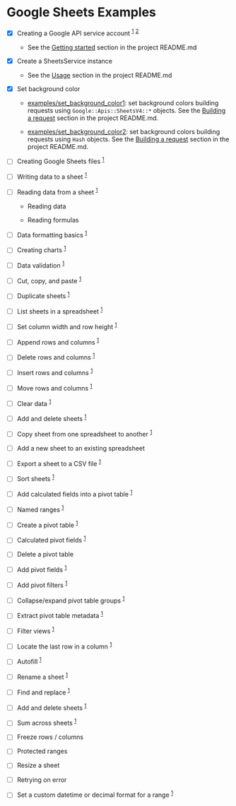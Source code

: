 # Google Sheets Examples

* [X] Creating a Google API service account
  <sup>[1](https://www.youtube.com/watch?v=sAgWCbGMzTo&list=PL3JVwFmb_BnSee8RFaRPZ3nykuMRlaQp1&index=1)</sup>
  <sup>[2](https://www.youtube.com/watch?v=sVURhxyc6jE&list=PL3JVwFmb_BnSee8RFaRPZ3nykuMRlaQp1&index=43)</sup>

  * See the [Getting started](https://github.com/main-branch/sheets_v4#getting-started)
    section in the project README.md

* [X] Create a SheetsService instance

  * See the [Usage](https://github.com/main-branch/sheets_v4#usage) section in the
    project README.md

* [X] Set background color

  * [examples/set_background_color1](https://github.com/main-branch/sheets_v4/blob/main/examples/set_background_color1):
    set background colors building requests using `Google::Apis::SheetsV4::*` objects.
    See the [Building a request](https://github.com/main-branch/sheets_v4/blob/main/README.md#building-a-request)
    section in the project README.md.

  * [examples/set_background_color2](https://github.com/main-branch/sheets_v4/blob/main/examples/set_background_color2):
    set background colors building requests using `Hash` objects.
    See the [Building a request](https://github.com/main-branch/sheets_v4/blob/main/README.md#building-a-request)
    section in the project README.md.

* [ ] Creating Google Sheets files
  <sup>[1](https://www.youtube.com/watch?v=JRUxeQ6ZCy0&list=PL3JVwFmb_BnSee8RFaRPZ3nykuMRlaQp1&index=2)</sup>

* [ ] Writing data to a sheet
  <sup>[1](https://www.youtube.com/watch?v=YF7Ad-7pvks&list=PL3JVwFmb_BnSee8RFaRPZ3nykuMRlaQp1&index=3)</sup>

* [ ] Reading data from a sheet
  <sup>[1](https://www.youtube.com/watch?v=gkglr8GID5E&list=PL3JVwFmb_BnSee8RFaRPZ3nykuMRlaQp1&index=4)</sup>

  * Reading data

  * Reading formulas

* [ ] Data formatting basics
  <sup>[1](https://www.youtube.com/watch?v=R4EN3iPRris&list=PL3JVwFmb_BnSee8RFaRPZ3nykuMRlaQp1&index=5)</sup>

* [ ] Creating charts
  <sup>[1](https://www.youtube.com/watch?v=xt3p5I8mNWE&list=PL3JVwFmb_BnSee8RFaRPZ3nykuMRlaQp1&index=6)</sup>

* [ ] Data validation
  <sup>[1](https://www.youtube.com/watch?v=n_Z2565gu6Y&list=PL3JVwFmb_BnSee8RFaRPZ3nykuMRlaQp1&index=7)</sup>

* [ ] Cut, copy, and paste
  <sup>[1](https://www.youtube.com/watch?v=r8GWH2E_ehw&list=PL3JVwFmb_BnSee8RFaRPZ3nykuMRlaQp1&index=8)</sup>

* [ ] Duplicate sheets
  <sup>[1](https://www.youtube.com/watch?v=BgQoPcoOiGY&list=PL3JVwFmb_BnSee8RFaRPZ3nykuMRlaQp1&index=9)</sup>

* [ ] List sheets in a spreadsheet
  <sup>[1](https://www.youtube.com/watch?v=BgQoPcoOiGY&list=PL3JVwFmb_BnSee8RFaRPZ3nykuMRlaQp1&index=9)</sup>

* [ ] Set column width and row height
  <sup>[1](https://www.youtube.com/watch?v=H3uMEaPqTVE&list=PL3JVwFmb_BnSee8RFaRPZ3nykuMRlaQp1&index=11)</sup>

* [ ] Append rows and columns
  <sup>[1](https://www.youtube.com/watch?v=txfiwEjb7sk&list=PL3JVwFmb_BnSee8RFaRPZ3nykuMRlaQp1&index=12)</sup>

* [ ] Delete rows and columns
  <sup>[1](https://www.youtube.com/watch?v=w1jrCxWx7Tc&list=PL3JVwFmb_BnSee8RFaRPZ3nykuMRlaQp1&index=13)</sup>

* [ ] Insert rows and columns
  <sup>[1](https://www.youtube.com/watch?v=FL7WSsO5EVs&list=PL3JVwFmb_BnSee8RFaRPZ3nykuMRlaQp1&index=14)</sup>

* [ ] Move rows and columns
  <sup>[1](https://www.youtube.com/watch?v=YHk3305dkOc&list=PL3JVwFmb_BnSee8RFaRPZ3nykuMRlaQp1&index=15)</sup>

* [ ] Clear data
  <sup>[1](https://www.youtube.com/watch?v=mvbnhfdDrro&list=PL3JVwFmb_BnSee8RFaRPZ3nykuMRlaQp1&index=16)</sup>

* [ ] Add and delete sheets
  <sup>[1](https://www.youtube.com/watch?v=X9PVQQVoJFc&list=PL3JVwFmb_BnSee8RFaRPZ3nykuMRlaQp1&index=17)</sup>

* [ ] Copy sheet from one spreadsheet to another
  <sup>[1](https://www.youtube.com/watch?v=aIEM7Ts4n-c&list=PL3JVwFmb_BnSee8RFaRPZ3nykuMRlaQp1&index=18)</sup>

* [ ] Add a new sheet to an existing spreadsheet

* [ ] Export a sheet to a CSV file
  <sup>[1](https://www.youtube.com/watch?v=Dz22fsWsLhI&list=PL3JVwFmb_BnSee8RFaRPZ3nykuMRlaQp1&index=25)</sup>

* [ ] Sort sheets
  <sup>[1](https://www.youtube.com/watch?v=qbBZX7uBM1M&list=PL3JVwFmb_BnSee8RFaRPZ3nykuMRlaQp1&index=27)</sup>

* [ ] Add calculated fields into a pivot table
  <sup>[1](https://www.youtube.com/watch?v=VR8zOz5ATLU&list=PL3JVwFmb_BnSee8RFaRPZ3nykuMRlaQp1&index=32)</sup>

* [ ] Named ranges
  <sup>[1](https://www.youtube.com/watch?v=LTPdfXS_LHA&list=PL3JVwFmb_BnSee8RFaRPZ3nykuMRlaQp1&index=42)</sup>

* [ ] Create a pivot table
  <sup>[1](https://www.youtube.com/watch?v=preFnuL7ua0&list=PL3JVwFmb_BnSee8RFaRPZ3nykuMRlaQp1&index=28)</sup>

* [ ] Calculated pivot fields
  <sup>[1](https://www.youtube.com/watch?v=QLssI4uvjk4&list=PL3JVwFmb_BnSee8RFaRPZ3nykuMRlaQp1&index=33)</sup>

* [ ] Delete a pivot table

* [ ] Add pivot fields
  <sup>[1](https://www.youtube.com/watch?v=VR8zOz5ATLU&list=PL3JVwFmb_BnSee8RFaRPZ3nykuMRlaQp1&index=32)</sup>

* [ ] Add pivot filters
  <sup>[1](https://www.youtube.com/watch?v=EKikw-eIcbY&list=PL3JVwFmb_BnSee8RFaRPZ3nykuMRlaQp1&index=29)</sup>

* [ ] Collapse/expand pivot table groups
  <sup>[1](https://www.youtube.com/watch?v=-S9bs5-ZJ5E&list=PL3JVwFmb_BnSee8RFaRPZ3nykuMRlaQp1&index=31)</sup>

* [ ] Extract pivot table metadata
  <sup>[1](https://www.youtube.com/watch?v=H1SGdqbaL4w&list=PL3JVwFmb_BnSee8RFaRPZ3nykuMRlaQp1&index=30)</sup>

* [ ] Filter views
  <sup>[1](https://www.youtube.com/watch?v=GyRxsSlx0GU&list=PL3JVwFmb_BnSee8RFaRPZ3nykuMRlaQp1&index=34)</sup>

* [ ] Locate the last row in a column
  <sup>[1](https://www.youtube.com/watch?v=NWWHleJll28&list=PL3JVwFmb_BnSee8RFaRPZ3nykuMRlaQp1&index=35)</sup>

* [ ] Autofill
  <sup>[1](https://www.youtube.com/watch?v=guHGNmODdpM&list=PL3JVwFmb_BnSee8RFaRPZ3nykuMRlaQp1&index=36)</sup>

* [ ] Rename a sheet
  <sup>[1](https://www.youtube.com/watch?v=iuiDUJ4NrQI&list=PL3JVwFmb_BnSee8RFaRPZ3nykuMRlaQp1&index=37)</sup>

* [ ] Find and replace
  <sup>[1](https://www.youtube.com/watch?v=YaFR0bu5CrY&list=PL3JVwFmb_BnSee8RFaRPZ3nykuMRlaQp1&index=39)</sup>

* [ ] Add and delete sheets
  <sup>[1](https://www.youtube.com/watch?v=gMD4v8F8vlc&list=PL3JVwFmb_BnSee8RFaRPZ3nykuMRlaQp1&index=38)</sup>

* [ ] Sum across sheets
  <sup>[1](https://www.youtube.com/watch?v=7QNk-MXkPC4&list=PL3JVwFmb_BnSee8RFaRPZ3nykuMRlaQp1&index=44)</sup>

* [ ] Freeze rows / columns

* [ ] Protected ranges

* [ ] Resize a sheet

* [ ] Retrying on error

* [ ] Set a custom datetime or decimal format for a range
  <sup>[1](https://developers.google.com/sheets/api/samples/formatting#set_a_custom_datetime_or_decimal_format_for_a_range)</sup>
